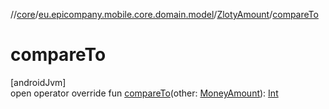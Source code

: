 //[core](../../../index.md)/[eu.epicompany.mobile.core.domain.model](../index.md)/[ZlotyAmount](index.md)/[compareTo](compare-to.md)

# compareTo

[androidJvm]\
open operator override fun [compareTo](compare-to.md)(other: [MoneyAmount](../-money-amount/index.md)): [Int](https://kotlinlang.org/api/latest/jvm/stdlib/kotlin/-int/index.html)

